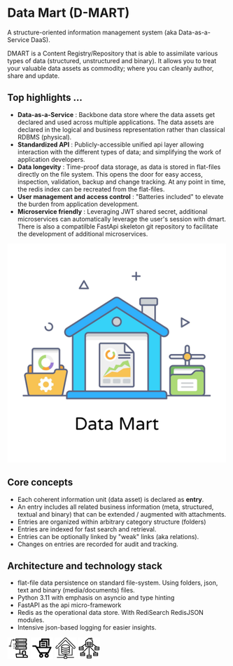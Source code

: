 # Data Mart (D-MART)

A structure-oriented information management system (aka Data-as-a-Service DaaS).

DMART is a Content Registry/Repository that is able to assimilate various types of data (structured, unstructured and binary). It allows you to treat your valuable data assets as commodity; where you can cleanly author, share and update. 

## Top highlights ...

- **Data-as-a-Service** : Backbone data store where the data assets get declared and used across multiple applications. The data assets are declared in the logical and business representation rather than classical RDBMS (physical).
- **Standardized API** : Publicly-accessible unified api layer allowing interaction with the different types of data; and simplifying the work of application developers.
- **Data longevity** : Time-proof data storage, as data is stored in flat-files directly on the file system. This opens the door for easy access, inspection, validation, backup and change tracking. At any point in time, the redis index can be recreated from the flat-files.
- **User management and access control** : "Batteries included" to elevate the burden from application development. 
- **Microservice friendly** : Leveraging JWT shared secret, additional microservices can automatically leverage the user's session with dmart. There is also a compatilble FastApi skeleton git repository to facilitate the development of additional microservices. 

<img src="./docs/data-mart.jpg" width="500">

## Core concepts

- Each coherent information unit (data asset) is declared as **entry**. 
- An entry includes all related business information (meta, structured, textual and binary) that can be extended / augmented with attachments.
- Entries are organized within arbitrary category structure (folders) 
- Entries are indexed for fast search and retrieval.
- Entries can be optionally linked by "weak" links (aka relations).
- Changes on entries are recorded for audit and tracking.

## Architecture and technology stack

  - flat-file data persistence on standard file-system. Using folders, json, text and binary (media/documents) files. 
  - Python 3.11 with emphasis on asyncio and type hinting
  - FastAPI as the api micro-framework 
  - Redis as the operational data store. With RediSearch RedisJSON modules.
  - Intensive json-based logging for easier insights.  

<img src="./docs/datamart-one.png" width="50"> <img src="./docs/datamart-two.png" width="50"> <img src="./docs/datamart-three.png" width="50"> <img src="./docs/datamart-four.png" width="50">
